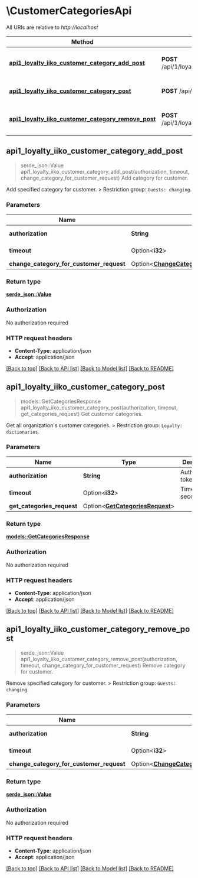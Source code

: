 # \CustomerCategoriesApi

All URIs are relative to *http://localhost*

Method | HTTP request | Description
------------- | ------------- | -------------
[**api1_loyalty_iiko_customer_category_add_post**](CustomerCategoriesApi.md#api1_loyalty_iiko_customer_category_add_post) | **POST** /api/1/loyalty/iiko/customer_category/add | Add category for customer.
[**api1_loyalty_iiko_customer_category_post**](CustomerCategoriesApi.md#api1_loyalty_iiko_customer_category_post) | **POST** /api/1/loyalty/iiko/customer_category | Get customer categories.
[**api1_loyalty_iiko_customer_category_remove_post**](CustomerCategoriesApi.md#api1_loyalty_iiko_customer_category_remove_post) | **POST** /api/1/loyalty/iiko/customer_category/remove | Remove category for customer.



## api1_loyalty_iiko_customer_category_add_post

> serde_json::Value api1_loyalty_iiko_customer_category_add_post(authorization, timeout, change_category_for_customer_request)
Add category for customer.

Add specified category for customer.   > Restriction group: `Guests: changing`.

### Parameters


Name | Type | Description  | Required | Notes
------------- | ------------- | ------------- | ------------- | -------------
**authorization** | **String** | Authorization token. | [required] |
**timeout** | Option<**i32**> | Timeout in seconds. |  |[default to 15]
**change_category_for_customer_request** | Option<[**ChangeCategoryForCustomerRequest**](ChangeCategoryForCustomerRequest.md)> |  |  |

### Return type

[**serde_json::Value**](serde_json::Value.md)

### Authorization

No authorization required

### HTTP request headers

- **Content-Type**: application/json
- **Accept**: application/json

[[Back to top]](#) [[Back to API list]](../README.md#documentation-for-api-endpoints) [[Back to Model list]](../README.md#documentation-for-models) [[Back to README]](../README.md)


## api1_loyalty_iiko_customer_category_post

> models::GetCategoriesResponse api1_loyalty_iiko_customer_category_post(authorization, timeout, get_categories_request)
Get customer categories.

Get all organization's customer categories.   > Restriction group: `Loyalty: dictionaries`.

### Parameters


Name | Type | Description  | Required | Notes
------------- | ------------- | ------------- | ------------- | -------------
**authorization** | **String** | Authorization token. | [required] |
**timeout** | Option<**i32**> | Timeout in seconds. |  |[default to 15]
**get_categories_request** | Option<[**GetCategoriesRequest**](GetCategoriesRequest.md)> |  |  |

### Return type

[**models::GetCategoriesResponse**](GetCategoriesResponse.md)

### Authorization

No authorization required

### HTTP request headers

- **Content-Type**: application/json
- **Accept**: application/json

[[Back to top]](#) [[Back to API list]](../README.md#documentation-for-api-endpoints) [[Back to Model list]](../README.md#documentation-for-models) [[Back to README]](../README.md)


## api1_loyalty_iiko_customer_category_remove_post

> serde_json::Value api1_loyalty_iiko_customer_category_remove_post(authorization, timeout, change_category_for_customer_request)
Remove category for customer.

Remove specified category for customer.   > Restriction group: `Guests: changing`.

### Parameters


Name | Type | Description  | Required | Notes
------------- | ------------- | ------------- | ------------- | -------------
**authorization** | **String** | Authorization token. | [required] |
**timeout** | Option<**i32**> | Timeout in seconds. |  |[default to 15]
**change_category_for_customer_request** | Option<[**ChangeCategoryForCustomerRequest**](ChangeCategoryForCustomerRequest.md)> |  |  |

### Return type

[**serde_json::Value**](serde_json::Value.md)

### Authorization

No authorization required

### HTTP request headers

- **Content-Type**: application/json
- **Accept**: application/json

[[Back to top]](#) [[Back to API list]](../README.md#documentation-for-api-endpoints) [[Back to Model list]](../README.md#documentation-for-models) [[Back to README]](../README.md)

